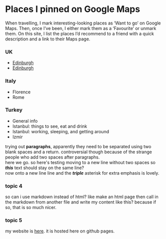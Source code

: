 # Places I pinned on Google Maps

When travelling, I mark interesting-looking places as ‘Want to go’ on Google Maps. Then, once I’ve been, I either mark them as a ‘Favourite’ or unmark them. On this site, I list the places I’d recommend to a friend with a quick description and a link to their Maps page.

### UK

- [Edinburgh](edinburgh.md)
- [Edinburgh](edinburgh.md)

### Italy

- Florence
- Rome

### Turkey

- General info
- Istanbul: things to see, eat and drink
- Istanbul: working, sleeping, and getting around
- Izmir

trying out **paragraphs**, apparently they need to be separated using two blank spaces and a return. controversial though because of the strange people who add two spaces after paragraphs.  
here we go. so here's testing moving to a new line without two spaces so
***this*** text should stay on the same line?  
now onto a new line line and the ***triple*** asterisk for extra emphasis is lovely.

### topic 4

so can i use markdown instead of html? like make an html page then call in the markdown from another file and write my content like this? because if so, that is so much nicer.

### topic 5

my website is [here](https://tombond.uk). it is hosted here on github pages.
